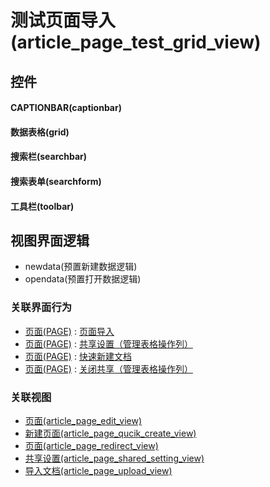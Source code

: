 # 测试页面导入(article_page_test_grid_view)  <!-- {docsify-ignore-all} -->



## 控件
#### CAPTIONBAR(captionbar)
#### 数据表格(grid)
#### 搜索栏(searchbar)
#### 搜索表单(searchform)
#### 工具栏(toolbar)

## 视图界面逻辑
  * newdata(预置新建数据逻辑)
  * opendata(预置打开数据逻辑)


### 关联界面行为
  * [页面(PAGE)](module/Wiki/article_page) : [页面导入](module/Wiki/article_page#界面行为)
  * [页面(PAGE)](module/Wiki/article_page) : [共享设置（管理表格操作列）](module/Wiki/article_page#界面行为)
  * [页面(PAGE)](module/Wiki/article_page) : [快速新建文档](module/Wiki/article_page#界面行为)
  * [页面(PAGE)](module/Wiki/article_page) : [关闭共享（管理表格操作列）](module/Wiki/article_page#界面行为)

### 关联视图
  * [页面(article_page_edit_view)](app/view/article_page_edit_view)
  * [新建页面(article_page_qucik_create_view)](app/view/article_page_qucik_create_view)
  * [页面(article_page_redirect_view)](app/view/article_page_redirect_view)
  * [共享设置(article_page_shared_setting_view)](app/view/article_page_shared_setting_view)
  * [导入文档(article_page_upload_view)](app/view/article_page_upload_view)

<script>
 const { createApp } = Vue
  createApp({
    data() {
      return {

      }
    }
  }).use(ElementPlus).mount('#app')
</script>